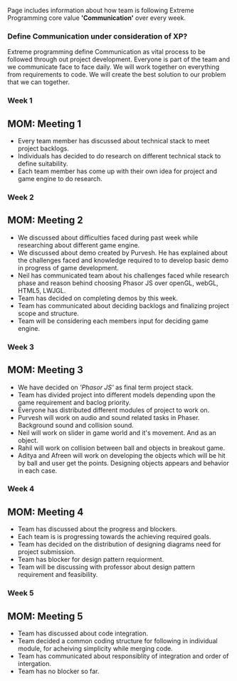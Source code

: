 Page includes information about how team is following Extreme Programming core value **'Communication'** over every week.

### Define Communication under consideration of XP? 

Extreme programming define Communication as vital process to be followed through out project development. Everyone is part of the team and we communicate face to face daily. We will work together on everything from requirements to code. We will create the best solution to our problem that we can together.

### Week 1

## MOM: Meeting 1

* Every team member has discussed about technical stack to meet project backlogs.
* Individuals has decided to do research on different technical stack to define suitability.
* Each team member has come up with their own idea for project and game engine to do research.
 

### Week 2

## MOM: Meeting 2

* We discussed about difficulties faced during past week while researching about different game engine.
* We discussed about demo created by Purvesh. He has explained about the challenges faced and knowledge required to to develop basic demo in progress of game development.
* Neil has communicated team about his challenges faced while research phase and reason behind choosing Phasor JS over openGL, webGL, HTML5, LWJGL.
* Team has decided on completing demos by this week.
* Team has communicated about deciding backlogs and finalizing project scope and structure.
* Team will be considering each members input for deciding game engine.


### Week 3

## MOM: Meeting 3

* We have decided on *'Phasor JS'* as final term project stack.
* Team has divided project into different models depending upon the game requirement and baclog priority.
* Everyone has distributed different modules of project to work on.
* Purvesh will work on audio and sound related tasks in Phaser. Background sound and collision sound.
* Neil will work on slider in game world and it's movement. And as an object.
* Rahil will work on collision between ball and objects in breakout game.
* Aditya and Afreen will work on developing the objects which will be hit by ball and user get the points. Designing objects   appears and behavior in each case.


### Week 4

## MOM: Meeting 4

* Team has discussed about the progress and blockers.
* Each team is is progressing towards the achieving required goals.
* Team has decided on the distribution of designing diagrams need for project submission.
* Team has blocker for design pattern requiorment.
* Team will be discussing with professor about design pattern requirement and feasibility.


### Week 5

## MOM: Meeting 5

* Team has discussed about code integration.
* Team decided a common coding structure for following in individual module, for acheiving simplicity while merging code.
* Team has communicated about responsiblity of integration and order of intergation.
* Team has no blocker so far.
